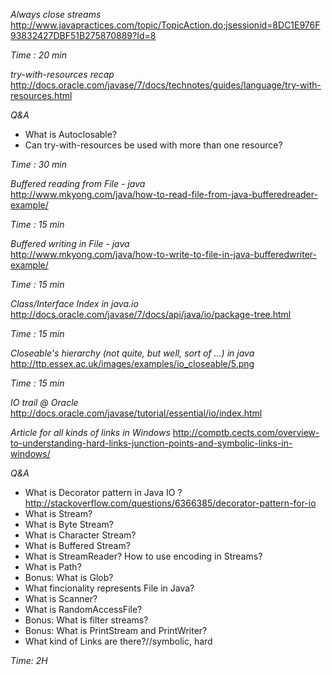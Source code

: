 *Always close streams*  
http://www.javapractices.com/topic/TopicAction.do;jsessionid=8DC1E976F93832427DBF51B275870889?Id=8

*Time : 20 min*

*try-with-resources recap*  
http://docs.oracle.com/javase/7/docs/technotes/guides/language/try-with-resources.html

*Q&A*
* What is Autoclosable?
* Can try-with-resources be used with more than one resource? 

*Time : 30 min*

*Buffered reading from File - java*  
http://www.mkyong.com/java/how-to-read-file-from-java-bufferedreader-example/

*Time : 15 min*

*Buffered writing in File - java*  
http://www.mkyong.com/java/how-to-write-to-file-in-java-bufferedwriter-example/ 

*Time : 15 min*

*Class/Interface Index in java.io*  
http://docs.oracle.com/javase/7/docs/api/java/io/package-tree.html

*Time : 15 min*

*Closeable's hierarchy (not quite, but well, sort of ...) in java*  
http://ttp.essex.ac.uk/images/examples/io_closeable/5.png

*Time : 15 min*

*IO trail @ Oracle*
http://docs.oracle.com/javase/tutorial/essential/io/index.html

*Article for all kinds of links in Windows*
http://comptb.cects.com/overview-to-understanding-hard-links-junction-points-and-symbolic-links-in-windows/

*Q&A*
* What is Decorator pattern in Java IO ? http://stackoverflow.com/questions/6366385/decorator-pattern-for-io 
* What is Stream?
* What is Byte Stream?
* What is Character Stream?
* What is Buffered Stream?
* What is StreamReader? How to use encoding in Streams?
* What is Path?
* Bonus: What is Glob?
* What fincionality represents File in Java?
* What is Scanner?
* What is RandomAccessFile?
* Bonus: What is filter streams?
* Bonus: What is PrintStream and PrintWriter?
* What kind of Links are there?//symbolic, hard

*Time: 2H*

